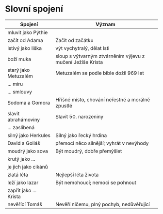 # Slovní spojení
| Spojení                | Význam                                                     |
| ---------------------- | ---------------------------------------------------------- |
| mluvit jako Pýthie     |                                                            |
| začít od Adama         | Začít od začátku                                           |
| lstivý jako liška      | výt vychytralý, dělat lsti                                 |
| boží muka              | sloup s výtvarným ztvárněním výjevu z mučení Ježíše Krista |
| starý jako Metuzalém   | Metuzalém se podle bible dožil 969 let                     |
| ... míru               |                                                            |
| ... smlouvy            |                                                            |
| Sodoma a Gomora        | Hříšné místo, chování neřestné a morálně zpustlé           |
| slavit abrahámoviny    | Slavit 50. narozeniny                                      |
| ... zaslíbená          |                                                            |
| silný jako Herkules    | Silný jako řecký hrdina                                    |
| David a Goliáš         | přemoci něco silnější; vyhrát v nevýhody                   |
| moudrý jako sova       | Být moudrý, dobře přemýšlet                                |
| krutý jako ...         |                                                            |
| je jich jako cikánů    |                                                            |
| zlatá léta             | Nejlepší léta života                                       |
| leží jako lazar        | Být nemohoucí; nemoci se pohnout                           |
| zapřít jako ... Krista |                                                            |
| nevěřící Tomáš         | Nevěří ničemu, plný pochyb, nedůvěřující                   |
